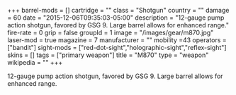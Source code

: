 +++
barrel-mods = []
cartridge = ""
class = "Shotgun"
country = ""
damage = 60
date = "2015-12-06T09:35:03-05:00"
description = "12-gauge pump action shotgun, favored by GSG 9. Large barrel allows for enhanced range."
fire-rate = 0
grip = false
groupId = 1
image = "/images/gear/m870.jpg"
laser-mod = true
magazine = 7
manufacturer = ""
mobility =43
operators = ["bandit"]
sight-mods = ["red-dot-sight","holographic-sight","reflex-sight"]
skins = []
tags = ["primary weapon"]
title = "M870"
type = "weapon"
wikipedia = ""
+++

12-gauge pump action shotgun, favored by GSG 9. Large barrel allows for enhanced range.
